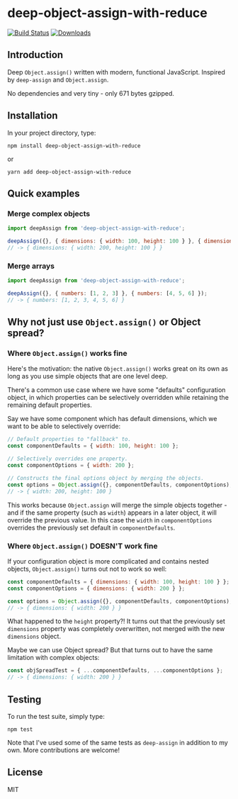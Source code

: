 # deep-object-assign-with-reduce
[![Build Status](https://travis-ci.org/davidcalhoun/deep-object-assign-with-reduce.svg?branch=master)](https://travis-ci.org/davidcalhoun/deep-object-assign-with-reduce)
[![Downloads][downloads-image]][npm-url]

## Introduction
Deep `Object.assign()` written with modern, functional JavaScript.  Inspired by `deep-assign` and
`Object.assign`.

No dependencies and very tiny - only 671 bytes gzipped.

## Installation
In your project directory, type:

`npm install deep-object-assign-with-reduce`

or

`yarn add deep-object-assign-with-reduce`

## Quick examples

### Merge complex objects
```js
import deepAssign from 'deep-object-assign-with-reduce';

deepAssign({}, { dimensions: { width: 100, height: 100 } }, { dimensions: { width: 200 } });
// -> { dimensions: { width: 200, height: 100 } }
```

### Merge arrays
```js
import deepAssign from 'deep-object-assign-with-reduce';

deepAssign({}, { numbers: [1, 2, 3] }, { numbers: [4, 5, 6] });
// -> { numbers: [1, 2, 3, 4, 5, 6] }
```

## Why not just use `Object.assign()` or Object spread?

### Where `Object.assign()` works fine
Here's the motivation: the native `Object.assign()` works great on its own as long as you use simple objects that are one level deep.

There's a common use case where we have some "defaults" configuration object, in which properties
can be selectively overridden while retaining the remaining default properties.

Say we have some component which has default dimensions, which we want to be able to selectively
override:

```js
// Default properties to "fallback" to.
const componentDefaults = { width: 100, height: 100 };

// Selectively overrides one property.
const componentOptions = { width: 200 };

// Constructs the final options object by merging the objects.
const options = Object.assign({}, componentDefaults, componentOptions);
// -> { width: 200, height: 100 }
```

This works because `Object.assign` will merge the simple objects together - and if the same property
(such as `width`) appears in a later object, it will override the previous value.  In this case the
`width` in `componentOptions` overrides the previously set default in `componentDefaults`.


### Where `Object.assign()` DOESN'T work fine
If your configuration object is more complicated and contains nested objects, `Object.assign()`
turns out not to work so well:

```js
const componentDefaults = { dimensions: { width: 100, height: 100 } };
const componentOptions = { dimensions: { width: 200 } };

const options = Object.assign({}, componentDefaults, componentOptions);
// -> { dimensions: { width: 200 } }
```

What happened to the `height` property?!  It turns out that the previously set `dimensions`
property was completely overwritten, not merged with the new `dimensions` object.

Maybe we can use Object spread?  But that turns out to have the same limitation with complex
objects:

```js
const objSpreadTest = { ...componentDefaults, ...componentOptions };
// -> { dimensions: { width: 200 } }
```


## Testing
To run the test suite, simply type:

`npm test`

Note that I've used some of the same tests as `deep-assign` in addition to my own.  More
contributions are welcome!

## License
MIT

[downloads-image]: https://img.shields.io/npm/dm/deep-object-assign-with-reduce.svg?style=flat-square
[npm-url]: https://www.npmjs.com/package/deep-object-assign-with-reduce
